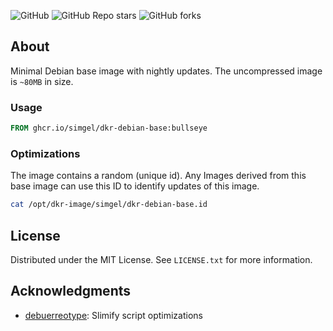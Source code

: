 ![GitHub](https://img.shields.io/github/license/simgel/dkr-debian-base?style=for-the-badge)
![GitHub Repo stars](https://img.shields.io/github/stars/simgel/dkr-debian-base?style=for-the-badge)
![GitHub forks](https://img.shields.io/github/forks/simgel/dkr-debian-base?style=for-the-badge)

## About

Minimal Debian base image with nightly updates.
The uncompressed image is `~80MB`  in size.

### Usage

```Dockerfile
FROM ghcr.io/simgel/dkr-debian-base:bullseye
```


### Optimizations

The image contains a random (unique id). Any Images derived from this base image can use this ID to identify updates of this image.

```bash
cat /opt/dkr-image/simgel/dkr-debian-base.id
```

## License

Distributed under the MIT License. See `LICENSE.txt` for more information.


## Acknowledgments

* [debuerreotype](https://github.com/debuerreotype/debuerreotype): Slimify script optimizations
